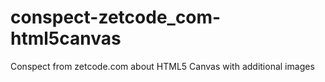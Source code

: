 # conspect-zetcode_com-html5canvas
Conspect from zetcode.com about HTML5 Canvas with additional images
